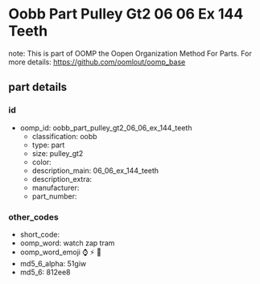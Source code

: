 # Oobb Part Pulley Gt2 06 06 Ex 144 Teeth  

note: This is part of OOMP the Oopen Organization Method For Parts. For more details: https://github.com/oomlout/oomp_base

##  part details





### id
* oomp_id: oobb_part_pulley_gt2_06_06_ex_144_teeth
  * classification: oobb
  * type: part
  * size: pulley_gt2
  * color: 
  * description_main: 06_06_ex_144_teeth
  * description_extra: 
  * manufacturer: 
  * part_number: 

### other_codes
* short_code: 
* oomp_word: watch zap tram
* oomp_word_emoji :watch: :zap: :tram:
* md5_6_alpha: 51giw
* md5_6: 812ee8